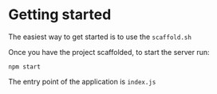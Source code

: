 # Getting started

The easiest way to get started is to use the `scaffold.sh`

Once you have the project scaffolded, to start the server run:

`npm start`

The entry point of the application is `index.js`